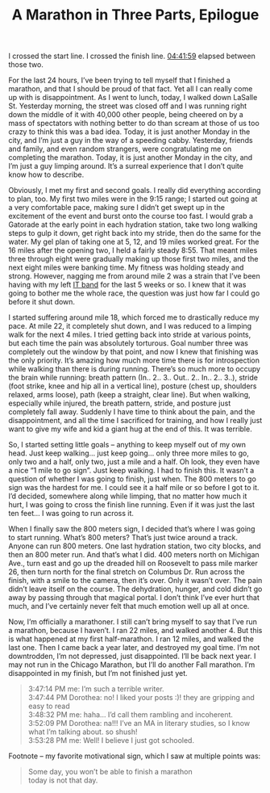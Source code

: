 ﻿---
layout: post
title: A Marathon in Three Parts, Epilogue
---

I crossed the start line.  I crossed the finish line. [04:41:59](http://results.chicagomarathon.com/2013/?content=detail&fpid=favorites&pid=favorites&idp=999999107FA3090000100997&lang=EN_CAP&event=MAR)
elapsed between those two.

For the last 24 hours, I’ve been trying to tell myself that I finished a marathon, and that I should be proud of that fact.  Yet all I can really
come up with is disappointment.  As I went to lunch, today, I walked down LaSalle St.  Yesterday morning, the street was closed off and I was
running right down the middle of it with 40,000 other people, being cheered on by a mass of spectators with nothing better to do than scream at
those of us too crazy to think this was a bad idea.  Today, it is just another Monday in the city, and I’m just a guy in the way of a speeding cabby.
Yesterday, friends and family, and even random strangers, were congratulating me on completing the marathon.  Today, it is just another Monday in the
city, and I’m just a guy limping around.  It’s a surreal experience that I don’t quite know how to describe.

Obviously, I met my first and second goals.  I really did everything according to plan, too.  My first two miles were in the 9:15 range; I started
out going at a very comfortable pace,  making sure I didn’t get swept up in the excitement of the event and burst onto the course too fast.  I would
grab a Gatorade at the early point in each hydration station, take two long walking steps to gulp it down, get right back into my stride, then do the
same for the water.  My gel plan of taking one at 5, 12, and 19 miles worked great.  For the 16 miles after the opening two, I held a fairly steady 8:55.
That meant miles three through eight were gradually making up those first two miles, and the next eight miles were banking time.  My fitness was
holding steady and strong.  However, nagging me from around mile 2 was a strain that I’ve been having with my left [IT band](http://en.wikipedia.org/wiki/Iliotibial_band_syndrome)
for the last 5 weeks or so.  I knew that it was going to bother me the whole race, the question was just how far I could go before it shut down.

I started suffering around mile 18, which forced me to drastically reduce my pace.  At mile 22, it completely shut down, and I was reduced to a
limping walk for the next 4 miles.  I tried getting back into stride at various points, but each time the pain was absolutely torturous.  Goal
number three was completely out the window by that point, and now I knew that finishing was the only priority.  It’s amazing how much more time
there is for introspection while walking than there is during running.  There’s so much more to occupy the brain while running:  breath pattern
(In.. 2.. 3.. Out.. 2.. In.. 2.. 3..), stride (foot strike, knee and hip all in a vertical line), posture (chest up, shoulders relaxed, arms loose),
path (keep a straight, clear line).  But when walking, especially while injured, the breath pattern, stride, and posture just completely fall away.
Suddenly I have time to think about the pain, and the disappointment, and all the time I sacrificed for training, and how I really just want to give
my wife and kid a giant hug at the end of this.  It was terrible.

So, I started setting little goals – anything to keep myself out of my own head.  Just keep walking… just keep going… only three more miles to go,
only two and a half, only two, just a mile and a half.  Oh look, they even have a nice “1 mile to go sign”.  Just keep walking.  I had to finish this.
It wasn’t a question of whether I was going to finish, just when.  The 800 meters to go sign was the hardest for me.  I could see it a half mile or so
before I got to it.  I’d decided, somewhere along while limping, that no matter how much it hurt, I was going to cross the finish line running.
Even if it was just the last ten feet… I was going to run across it.

When I finally saw the 800 meters sign, I decided that’s where I was going to start running.  What’s 800 meters?  That’s just twice around a track.
Anyone can run 800 meters.  One last hydration station, two city blocks, and then an 800 meter run.  And that’s what I did.  400 meters north on
Michigan Ave., turn east and go up the dreaded hill on Roosevelt to pass mile marker 26, then turn north for the final stretch on Columbus Dr.
Run across the finish, with a smile to the camera, then it’s over.  Only it wasn’t over.  The pain didn’t leave itself on the course.
The dehydration, hunger, and cold didn’t go away by passing through that magical portal.  I don’t think I’ve ever hurt that much, and I’ve certainly
never felt that much emotion well up all at once.

Now, I’m officially a marathoner.  I still can’t bring myself to say that I’ve run a marathon, because I haven’t.  I ran 22 miles, and walked
another 4.  But this is what happened at my first half-marathon.  I ran 12 miles, and walked the last one.  Then I came back a year later, and
destroyed my goal time.  I’m not downtrodden, I’m not depressed, just disappointed.  I’ll be back next year.  I may not run in the Chicago Marathon,
but I’ll do another Fall marathon.  I’m disappointed in my finish, but I’m not finished just yet.

> 3:47:14 PM me: I’m such a terrible writer.  
3:47:44 PM Dorothea: no! I liked your posts :)! they are gripping and easy to read  
3:48:32 PM me: haha… I’d call them rambling and incoherent.  
3:52:09 PM Dorothea: na!!! I’ve an MA in literary studies, so I know what I’m talking about.  so shush!  
3:53:28 PM me: Well! I believe I just got schooled.  

Footnote – my favorite motivational sign, which I saw at multiple points was:

> Some day, you won’t be able to finish a marathon  
today is not that day.
